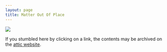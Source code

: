 ```yaml
---
layout: page
title: Matter Out Of Place
---
```


![]({{site.baseurl}}/assets/images/404.jpg)

If you stumbled here by clicking on a link, the contents may be
archived on the [attic website](https://attic.hillhacks.in "the attic holds an archive of the old hillhacks wiki").

<script type="text/javascript" src="{{"/js/404.js" | prepend: site.baseurl}}"></script>
